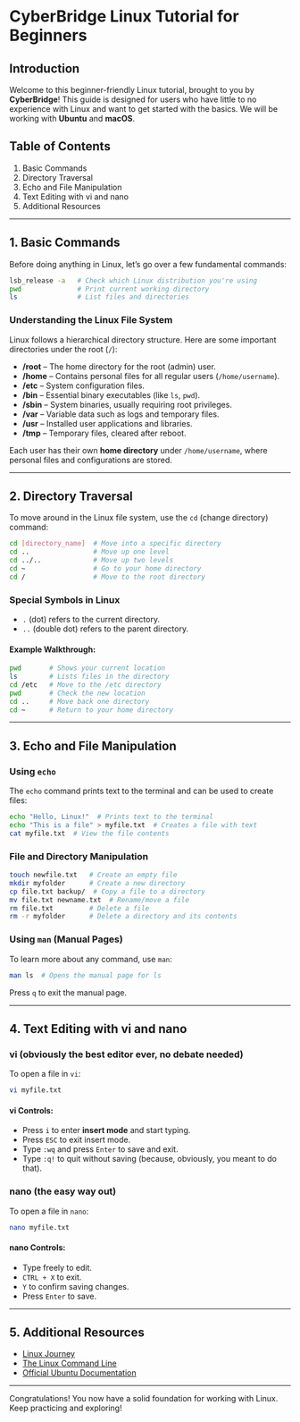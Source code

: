 # CyberBridge Linux Tutorial for Beginners

## Introduction
Welcome to this beginner-friendly Linux tutorial, brought to you by **CyberBridge**! This guide is designed for users who have little to no experience with Linux and want to get started with the basics. We will be working with **Ubuntu** and **macOS**.

## Table of Contents
1. Basic Commands
2. Directory Traversal
3. Echo and File Manipulation
4. Text Editing with vi and nano
5. Additional Resources

---

## 1. Basic Commands
Before doing anything in Linux, let’s go over a few fundamental commands:
```bash
lsb_release -a   # Check which Linux distribution you're using
pwd              # Print current working directory
ls               # List files and directories
```

### Understanding the Linux File System
Linux follows a hierarchical directory structure. Here are some important directories under the root (`/`):

- **/root** – The home directory for the root (admin) user.
- **/home** – Contains personal files for all regular users (`/home/username`).
- **/etc** – System configuration files.
- **/bin** – Essential binary executables (like `ls`, `pwd`).
- **/sbin** – System binaries, usually requiring root privileges.
- **/var** – Variable data such as logs and temporary files.
- **/usr** – Installed user applications and libraries.
- **/tmp** – Temporary files, cleared after reboot.

Each user has their own **home directory** under `/home/username`, where personal files and configurations are stored.

---

## 2. Directory Traversal
To move around in the Linux file system, use the `cd` (change directory) command:
```bash
cd [directory_name]  # Move into a specific directory
cd ..                # Move up one level
cd ../..             # Move up two levels
cd ~                 # Go to your home directory
cd /                 # Move to the root directory
```

### Special Symbols in Linux
- `.` (dot) refers to the current directory.
- `..` (double dot) refers to the parent directory.

#### Example Walkthrough:
```bash
pwd       # Shows your current location
ls        # Lists files in the directory
cd /etc   # Move to the /etc directory
pwd       # Check the new location
cd ..     # Move back one directory
cd ~      # Return to your home directory
```

---

## 3. Echo and File Manipulation
### Using `echo`
The `echo` command prints text to the terminal and can be used to create files:
```bash
echo "Hello, Linux!"  # Prints text to the terminal
echo "This is a file" > myfile.txt  # Creates a file with text
cat myfile.txt  # View the file contents
```

### File and Directory Manipulation
```bash
touch newfile.txt   # Create an empty file
mkdir myfolder      # Create a new directory
cp file.txt backup/  # Copy a file to a directory
mv file.txt newname.txt  # Rename/move a file
rm file.txt         # Delete a file
rm -r myfolder      # Delete a directory and its contents
```

### Using `man` (Manual Pages)
To learn more about any command, use `man`:
```bash
man ls  # Opens the manual page for ls
```
Press `q` to exit the manual page.

---

## 4. Text Editing with vi and nano

### vi (obviously the best editor ever, no debate needed)
To open a file in `vi`:
```bash
vi myfile.txt
```
#### vi Controls:
- Press `i` to enter **insert mode** and start typing.
- Press `ESC` to exit insert mode.
- Type `:wq` and press `Enter` to save and exit.
- Type `:q!` to quit without saving (because, obviously, you meant to do that).

### nano (the easy way out)
To open a file in `nano`:
```bash
nano myfile.txt
```
#### nano Controls:
- Type freely to edit.
- `CTRL + X` to exit.
- `Y` to confirm saving changes.
- Press `Enter` to save.

---

## 5. Additional Resources
- [Linux Journey](https://linuxjourney.com/)
- [The Linux Command Line](https://linuxcommand.org/)
- [Official Ubuntu Documentation](https://help.ubuntu.com/)

---
Congratulations! You now have a solid foundation for working with Linux. Keep practicing and exploring!
